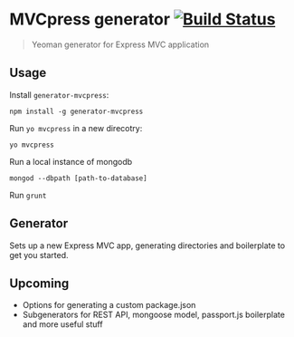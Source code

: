 # MVCpress generator [![Build Status](https://travis-ci.org/tenevdev/generator-mvcpress.svg?branch=master)](https://travis-ci.org/tenevdev/generator-mvcpress)

> Yeoman generator for Express MVC application

## Usage

Install `generator-mvcpress`:
```
npm install -g generator-mvcpress
```

Run `yo mvcpress` in a new direcotry:
```
yo mvcpress
```

Run a local instance of mongodb
```
mongod --dbpath [path-to-database]
```

Run `grunt`

## Generator
Sets up a new Express MVC app, generating directories and boilerplate to get you started.

## Upcoming

* Options for generating a custom package.json
* Subgenerators for REST API, mongoose model, passport.js boilerplate and more useful stuff
